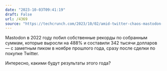 ```yaml
---
date: "2023-10-03T09:41:19"
draft: False
url: /4369
source: "https://techcrunch.com/2023/10/02/amid-twitter-chaos-mastodon-grew-donations-488-in-2022-reached-1-8m-monthly-active-users/"
---
```


Mastodon в 2022 году побил собственные рекорды по собранным суммам, которые выросли на 488% и составили 342 тысячи долларов — с заметным пиком в ноябре прошлого года, сразу после сделки по покупке Twitter. 

Интересно, какими будут результаты этого года?
